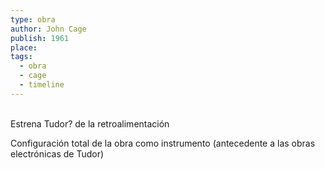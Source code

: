 ```yaml
---
type: obra
author: John Cage
publish: 1961
place: 
tags:
  - obra
  - cage
  - timeline
---
```

<span  
class='ob-timelines'  
data-date='1961-01-01-00'  
data-title='Variations II'  
data-type='range'  
data-end='1961-11-01-00'>  
</span>
Estrena Tudor?
de la retroalimentación

Configuración total de la obra como instrumento (antecedente a las obras electrónicas de Tudor)